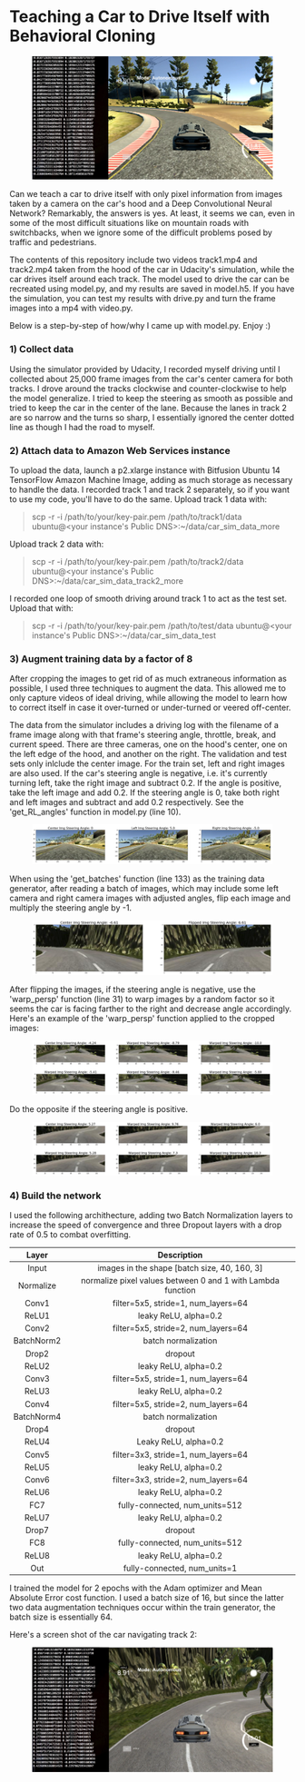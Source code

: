 # Teaching a Car to Drive Itself with Behavioral Cloning
<figure>
  <img src="readme_images/sim_screen_shot1.png"/>
</figure>
 <p></p>

Can we teach a car to drive itself with only pixel information from images taken by a camera on the car's hood and a Deep Convolutional Neural Network? Remarkably, the answers is yes. At least, it seems we can, even in some of the most difficult situations like on mountain roads with switchbacks, when we ignore some of the difficult problems posed by traffic and pedestrians.

The contents of this repository include two videos track1.mp4 and track2.mp4 taken from the hood of the car in Udacity's simulation, while the car drives itself around each track. The model used to drive the car can be recreated using model.py, and my results are saved in model.h5. If you have the simulation, you can test my results with drive.py and turn the frame images into a mp4 with video.py. 

Below is a step-by-step of how/why I came up with model.py. Enjoy :)

### 1) Collect data
Using the simulator provided by Udacity, I recorded myself driving until I collected about 25,000 frame images from the car's center camera for both tracks. I drove around the tracks clockwise and counter-clockwise to help the model generalize. I tried to keep the steering as smooth as possible and tried to keep the car in the center of the lane. Because the lanes in track 2 are so narrow and the turns so sharp, I essentially ignored the center dotted line as though I had the road to myself.

### 2) Attach data to Amazon Web Services instance
To upload the data, launch a p2.xlarge instance with Bitfusion Ubuntu 14 TensorFlow Amazon Machine Image, adding as much storage as necessary to handle the data. I recorded track 1 and track 2 separately, so if you want to use my code, you'll have to do the same. 
Upload track 1 data with:
> scp -r -i /path/to/your/key-pair.pem /path/to/track1/data ubuntu@<your instance's Public DNS>:~/data/car_sim_data_more

Upload track 2 data with:
> scp -r -i /path/to/your/key-pair.pem /path/to/track2/data ubuntu@<your instance's Public DNS>:~/data/car_sim_data_track2_more

I recorded one loop of smooth driving around track 1 to act as the test set. Upload that with:
> scp -r -i /path/to/your/key-pair.pem /path/to/test/data ubuntu@<your instance's Public DNS>:~/data/car_sim_data_test
 
### 3) Augment training data by a factor of 8
After cropping the images to get rid of as much extraneous information as possible, I used three techniques to augment the data. This allowed me to only capture videos of ideal driving, while allowing the model to learn how to correct itself in case it over-turned or under-turned or veered off-center.

The data from the simulator includes a driving log with the filename of a frame image along with that frame's steering angle, throttle, break, and current speed. There are three cameras, one on the hood's center, one on the left edge of the hood, and another on the right. The validation and test sets only inlclude the center image. For the train set, left and right images are also used. If the car's steering angle is negative, i.e. it's currently turning left, take the right image and subtract 0.2. If the angle is positive, take the left image and add 0.2. If the steering angle is 0, take both right and left images and subtract and add 0.2 respectively. See the 'get_RL_angles' function in model.py (line 10).
<figure>
  <img src="readme_images/left_n_right_camera.png"/>
</figure>
 <p></p> 
 
When using the 'get_batches' function (line 133) as the training data generator, after reading a batch of images, which may include some left camera and right camera images with adjusted angles, flip each image and multiply the steering angle by -1.
<figure>
  <img src="readme_images/flipped.png"/>
</figure>
 <p></p> 

After flipping the images, if the steering angle is negative, use the 'warp_persp' function (line 31) to warp images by a random factor so it seems the car is facing farther to the right and decrease angle accordingly. Here's an example of the 'warp_persp' function applied to the cropped images:
<figure>
  <img src="readme_images/random_warp_left.png"/>
</figure>
 <p></p> 
 
 Do the opposite if the steering angle is positive.
 <figure>
  <img src="readme_images/random_warp_right.png"/>
</figure>
 <p></p> 

### 4) Build the network
I used the following archithecture, adding two Batch Normalization layers to increase the speed of convergence and three Dropout layers with a drop rate of 0.5 to combat overfitting.

| Layer     | Description | 
|:--------------:|:-------------:| 
| Input      | images in the shape [batch size, 40, 160, 3] | 
| Normalize      | normalize pixel values between 0 and 1 with Lambda function| 
| Conv1    | filter=5x5, stride=1, num_layers=64| 
| ReLU1 | leaky ReLU, alpha=0.2 |  
| Conv2      | filter=5x5, stride=2, num_layers=64| 
| BatchNorm2  | batch normalization | 
| Drop2 | dropout |  
| ReLU2    | leaky ReLU, alpha=0.2  | 
| Conv3      | filter=5x5, stride=1, num_layers=64| 
| ReLU3    | leaky ReLU, alpha=0.2  | 
| Conv4     | filter=5x5, stride=2, num_layers=64|
| BatchNorm4  | batch normalization | 
| Drop4 | dropout |  
| ReLU4    | Leaky ReLU, alpha=0.2  | 
| Conv5     | filter=3x3, stride=1, num_layers=64| 
| ReLU5    | leaky ReLU, alpha=0.2  | 
| Conv6     | filter=3x3, stride=2, num_layers=64| 
| ReLU6    | leaky ReLU, alpha=0.2  | 
| FC7   | fully-connected, num_units=512  |
| ReLU7    | leaky ReLU, alpha=0.2  | 
| Drop7 | dropout |
| FC8   | fully-connected, num_units=512  |
| ReLU8    | leaky ReLU, alpha=0.2  | 
| Out   | fully-connected, num_units=1  |

I trained the model for 2 epochs with the Adam optimizer and Mean Absolute Error cost function. I used a batch size of 16, but since the latter two data augmentation techniques occur within the train generator, the batch size is essentially 64.

Here's a screen shot of the car navigating track 2:
<figure>
  <img src="readme_images/sim_screen_shot.png"/>
</figure>
 <p></p> 
